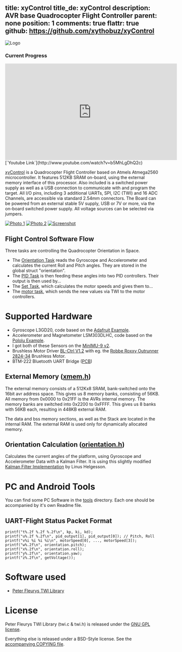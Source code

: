 title: xyControl
title_de: xyControl
description: AVR base Quadrocopter Flight Controller
parent: none
position: 1
comments: true
flattr: true
github: https://github.com/xythobuz/xyControl
---

![Logo][logo]

### Current Progress

<iframe width="560" height="315" src="http://www.youtube-nocookie.com/embed/b5MhLgDhQ2c" frameborder="0" allowfullscreen></iframe>
[`Youtube Link`](http://www.youtube.com/watch?v=b5MhLgDhQ2c)

[xyControl][gh] is a Quadrocopter Flight Controller based on Atmels Atmega2560 microcontroller.
It features 512KB SRAM on-board, using the external memory interface of this processor.
Also included is a switched power supply as well as a USB connection to communicate with and program the target.
All I/O pins, including 3 additional UARTs, SPI, I2C (TWI) and 16 ADC Channels, are accessible via standard 2.54mm connectors.
The Board can be powered from an external stable 5V supply, USB or 7V or more, via the on-board switched power supply. All voltage sources can be selected via jumpers.

[![Photo 1][xy1s]][xy1]
[![Photo 2][xy2s]][xy2]
[![Screenshot][sss]][ss]

## Flight Control Software Flow

Three tasks are controlling the Quadrocopter Orientation in Space.

+ The [Orientation Task][orient] reads the Gyroscope and Accelerometer and calculates the current Roll and Pitch angles. They are stored in the global struct "orientation".
+ The [PID Task][pid] is then feeding these angles into two PID controllers. Their output is then used by...
+ The [Set Task][set], which calculates the motor speeds and gives them to...
+ The [motor task][motor], which sends the new values via TWI to the motor controllers.

# Supported Hardware

+ Gyroscope L3GD20, code based on the [Adafruit Example][adafruit].
+ Accelerometer and Magnetometer LSM303DLHC, code based on the [Pololu Example][pololucode].
+ I got both of these Sensors on the [MinIMU-9 v2][pololu].
+ Brushless Motor Driver [BL-Ctrl V1.2][ctrl] with eg. the [Robbe Roxxy Outrunner 2824-34][mot] Brushless Motor.
+ BTM-222 Bluetooth UART Bridge ([PCB][bt])

## External Memory ([xmem.h][xmem])

The external memory consists of a 512Kx8 SRAM, bank-switched onto the 16bit avr address space.
This gives us 8 memory banks, consisting of 56KB. All memory from 0x0000 to 0x21FF is the AVRs internal memory. The memory banks are switched into 0x2200 to 0xFFFF.
This gives us 8 banks with 56KB each, resulting in 448KB external RAM.

The data and bss memory sections, as well as the Stack are located in the internal RAM. The external RAM is used only for dynamically allocated memory.

## Orientation Calculation ([orientation.h][orient])

Calculates the current angles of the platform, using Gyroscope and Accelerometer Data with a Kalman Filter. It is using this slightly modified [Kalman Filter Implementation][kalman] by Linus Helgesson.

# PC and Android Tools

You can find some PC Software in the [tools][tools] directory. Each one should be accompanied by it's own Readme file.

## UART-Flight Status Packet Format

    printf("t%.2f %.2f %.2f\n", kp, ki, kd);
    printf("u%.2f %.2f\n", pid_output[1], pid_output[0]); // Pitch, Roll
    printf("v%i %i %i %i\n", motorSpeed[0], ..., motorSpeed[3]);
    printf("w%.2f\n", orientation.pitch);
    printf("x%.2f\n", orientation.roll);
    printf("y%.2f\n", orientation.yaw);
    printf("z%.2f\n", getVoltage());

# Software used

 + [Peter Fleurys TWI Library][fleury]

# License

Peter Fleurys TWI Library (twi.c & twi.h) is released under the [GNU GPL license][gpl].

Everything else is released under a BSD-Style license. See the [accompanying COPYING file][bsd].

 [sss]: img/xyCopterOsci_small.png
 [ss]: img/xyCopterOsci.png
 [xy1s]: img/xycontrol1_small.jpg
 [xy1]: img/xycontrol1.jpg
 [xy2s]: img/xycontrol2_small.jpg
 [xy2]: img/xycontrol2.jpg
 [gh]: xycontrol
 [logo]: xycontrol/logo.png
 [adafruit]: https://github.com/adafruit/Adafruit_L3GD20
 [pololucode]: https://github.com/pololu/LSM303
 [pololu]: http://www.pololu.com/catalog/product/1268
 [ctrl]: http://www.mikrokopter.de/ucwiki/en/BL-Ctrl_V1.2
 [mot]: http://www.conrad.de/ce/de/product/231867
 [bt]: bluetooth.html
 [kalman]: http://www.linushelgesson.se/2012/04/pitch-and-roll-estimating-kalman-filter-for-stabilizing-quadrocopters/
 [fleury]: http://homepage.hispeed.ch/peterfleury/avr-software.html
 [gpl]: http://www.gnu.org/licenses/gpl.html
 [bsd]: https://github.com/xythobuz/xyControl/blob/master/COPYING
 [xmem]: https://github.com/xythobuz/xyControl/blob/master/include/xmem.h
 [orient]: https://github.com/xythobuz/xyControl/blob/master/include/orientation.h
 [tools]: https://github.com/xythobuz/xyControl/tree/master/tools
 [pid]: https://github.com/xythobuz/xyControl/blob/master/include/pid.h
 [set]: https://github.com/xythobuz/xyControl/blob/master/include/set.h
 [motor]: https://github.com/xythobuz/xyControl/blob/master/include/motor.h
